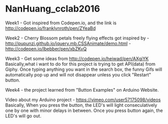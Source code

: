 # NanHuang_cclab2016
Week1 - Got inspired from Codepen.io, and the link is http://codepen.io/franklynroth/pen/ZYeaBd 

Week2 -  Cherry Blossom petals freely flying effects got inspired by 
         - http://pupunzi.github.io/jquery.mb.CSSAnimate/demo.html
         - http://codepen.io/lbebber/pen/xbZKvQ
         
Week3 - Get some ideas from
http://codepen.io/heiwad/pen/AXgjYK 
Basically,what i want to do for this project is trying to get API(data) from Giphy. Once typing anything you want in the search box, the funny Gifs will automatically pop up and will not disappear unless you click "Restart" button. 

Week4 - the project learned from "Button Examples" on Arduino Website. 
  
  Video about my Arduino project - https://vimeo.com/user57175098/videos 
  Basically, When you press the button, the LED's will light conseculatively one by one with minor delays in between. Once you press button again, the LED's will go out. 

